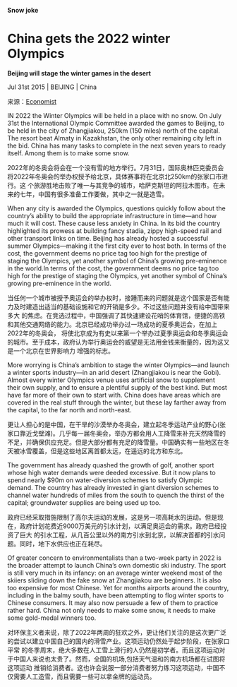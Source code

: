**Snow joke**

China gets the 2022 winter Olympics
===
**Beijing will stage the winter games in the desert**

Jul 31st 2015 | BEIJING | China

来源：[Economist](http://www.economist.com/news/china/21660262-beijing-will-stage-winter-games-desert-china-gets-2022-winter-olympics)

IN 2022 the Winter Olympics will be held in a place with no snow. On July 31st the International Olympic Committee awarded the games
to Beijing, to be held in the city of Zhangjiakou, 250km (150 miles) north of the capital. The resort beat Almaty in Kazakhstan, the
only other remaining city left in the bid. China has many tasks to complete in the next seven years to ready itself. Among them is to
make some snow.

2022年的冬奥会将会在一个没有雪的地方举行。7月31日，国际奥林匹克委员会将2022年冬奥会的举办权授予给北京，具体赛事将在北京北250km的张家口市进行。这
个旅游胜地击败了唯一与其竞争的城市，哈萨克斯坦的阿拉木图市。在未来的七年，中国有很多准备工作要做，其中之一就是造雪。

When any city is awarded the Olympics, questions quickly follow about the country’s ability to build the appropriate infrastructure in
time—and how much it will cost. These cause less anxiety in China. In its bid the country highlighted its prowess at building fancy 
stadia, zippy high-speed rail and other transport links on time. Beijing has already hosted a successful summer Olympics—making it the
first city ever to host both. In terms of the cost, the government deems no price tag too high for the prestige of staging the Olympics,
yet another symbol of China’s growing pre-eminence in the world.In terms of the cost, the government deems no price tag too high for the 
prestige of staging the Olympics, yet another symbol of China’s growing pre-eminence in the world.

当任何一个城市被授予奥运会的举办权时，接踵而来的问题就是这个国家是否有能力及时建造出适当的基础设施和它的开销是多少。不过这些问题并没有给中国带来多大
的焦虑。在竞选过程中，中国强调了其快速建设花哨的体育馆，便捷的高铁和其他交通网络的能力。北京已经成功举办过一场成功的夏季奥运会，在加上2022年的冬奥会，
将使北京成为有史以来第一个举办过夏季奥运会和冬季奥运会的城市。至于成本，政府认为举行奥运会的威望是无法用金钱来衡量的，因为这又是一个北京在世界影响力
增强的标志。

More worrying is China’s ambition to stage the winter Olympics—and launch a winter sports industry—in an arid desert (Zhangjiakou is
near the Gobi). Almost every winter Olympics venue uses artificial snow to supplement their own supply, and to ensure a plentiful supply
of the best kind. But most have far more of their own to start with. China does have areas which are covered in the real stuff through 
the winter, but these lay farther away from the capital, to the far north and north-east.

更让人担心的是中国，在干旱的沙漠举办冬奥会，建立起冬季运动产业的野心(张家口靠近戈壁滩)。几乎每一届冬奥会，举办方都会用人工降雪来补充天然降雪的
不足，并确保供应充足。但是大部分都有充足的降雪量。中国确实有一些地区在冬天被冰雪覆盖，但是这些地区离首都太远，在遥远的北方和东北。

The government has already quashed the growth of golf, another sport whose high water demands were deeded excessive. But it now plans 
to spend nearly $90m on water-diversion schemes to satisfy Olympic demand. The country has already invested in giant diversion schemes
to channel water hundreds of miles from the south to quench the thirst of the capital; groundwater supplies are being used up too.

政府已经采取措施限制了高尔夫运动的发展，这是另一项高耗水的运动。但是现在，政府计划花费近9000万美元的引水计划，以满足奥运会的需求。政府已经投资了巨大
的引水工程，从几百公里以外的南方引水到北京，以解决首都的引水问题。同时，地下水供应也正在耗尽。

Of greater concern to environmentalists than a two-week party in 2022 is the broader attempt to launch China’s own domestic ski industry.
The sport is still very much in its infancy: on an average winter weekend most of the skiiers sliding down the fake snow at Zhangjiakou 
are beginners.  It is also too expensive for most Chinese. Yet for months airports around the country, including in the balmy south, 
have been attempting to flog winter sports to Chinese consumers. It may also now persuade a few of them to practice rather hard. China
not only needs to make some snow, it needs to make some gold-medal winners too.

对环保主义者来说，除了2022年两周的狂欢之外，更让他们关注的是这次更广泛的尝试以建立中国自己的国内的滑雪产业。这项运动仍然处于起步阶段，在张家口平常
的冬季周末，绝大多数在人工雪上滑行的人仍然是初学者。而且这项运动对于中国人来说也太贵了。然而，全国的机场,包括天气温和的南方机场都在试图将这项运动
推销给消费者。这也许会说服一部分消费者努力练习这项运动，中国不仅需要人工造雪，而且需要一些可以拿金牌的运动员。
